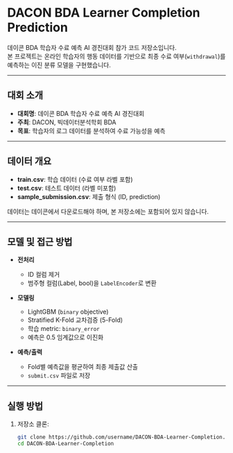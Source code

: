 # DACON BDA Learner Completion Prediction

데이콘 BDA 학습자 수료 예측 AI 경진대회 참가 코드 저장소입니다.  
본 프로젝트는 온라인 학습자의 행동 데이터를 기반으로 최종 수료 여부(`withdrawal`)를 예측하는 이진 분류 모델을 구현했습니다.

---

##  대회 소개
- **대회명**: 데이콘 BDA 학습자 수료 예측 AI 경진대회  
- **주최**: DACON, 빅데이터분석학회 BDA  
- **목표**: 학습자의 로그 데이터를 분석하여 수료 가능성을 예측  

---

##  데이터 개요
- **train.csv**: 학습 데이터 (수료 여부 라벨 포함)  
- **test.csv**: 테스트 데이터 (라벨 미포함)  
- **sample_submission.csv**: 제출 형식 (ID, prediction)  

 데이터는 데이콘에서 다운로드해야 하며, 본 저장소에는 포함되어 있지 않습니다.  

---

##  모델 및 접근 방법
- **전처리**
  - ID 컬럼 제거  
  - 범주형 컬럼(Label, bool)을 `LabelEncoder`로 변환  

- **모델링**
  - LightGBM (`binary` objective)  
  - Stratified K-Fold 교차검증 (5-Fold)  
  - 학습 metric: `binary_error`  
  - 예측은 0.5 임계값으로 이진화  

- **예측/출력**
  - Fold별 예측값을 평균하여 최종 제출값 산출  
  - `submit.csv` 파일로 저장  

---

##  실행 방법
1. 저장소 클론:
   ```bash
   git clone https://github.com/username/DACON-BDA-Learner-Completion.git
   cd DACON-BDA-Learner-Completion
